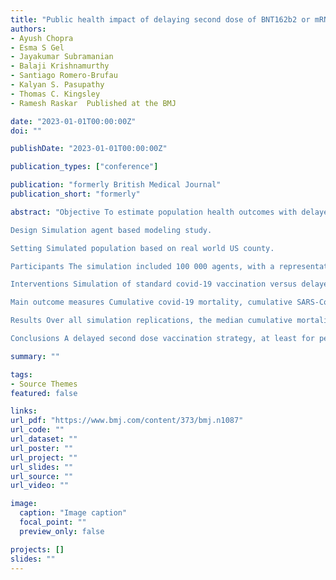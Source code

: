 ```yaml
---
title: "Public health impact of delaying second dose of BNT162b2 or mRNA-1273 covid-19 vaccine: simulation agent based modeling study"
authors:
- Ayush Chopra
- Esma S Gel
- Jayakumar Subramanian
- Balaji Krishnamurthy
- Santiago Romero-Brufau
- Kalyan S. Pasupathy
- Thomas C. Kingsley
- Ramesh Raskar  Published at the BMJ

date: "2023-01-01T00:00:00Z"
doi: ""

publishDate: "2023-01-01T00:00:00Z"

publication_types: ["conference"]

publication: "formerly British Medical Journal"
publication_short: "formerly"

abstract: "Objective To estimate population health outcomes with delayed second dose versus standard schedule of SARS-CoV-2 mRNA vaccination.

Design Simulation agent based modeling study.

Setting Simulated population based on real world US county.

Participants The simulation included 100 000 agents, with a representative distribution of demographics and occupations. Networks of contacts were established to simulate potentially infectious interactions though occupation, household, and random interactions.

Interventions Simulation of standard covid-19 vaccination versus delayed second dose vaccination prioritizing the first dose. The simulation runs were replicated 10 times. Sensitivity analyses included first dose vaccine efficacy of 50%, 60%, 70%, 80%, and 90% after day 12 post-vaccination; vaccination rate of 0.1%, 0.3%, and 1% of population per day; assuming the vaccine prevents only symptoms but not asymptomatic spread (that is, non-sterilizing vaccine); and an alternative vaccination strategy that implements delayed second dose for people under 65 years of age, but not until all those above this age have been vaccinated.

Main outcome measures Cumulative covid-19 mortality, cumulative SARS-CoV-2 infections, and cumulative hospital admissions due to covid-19 over 180 days.

Results Over all simulation replications, the median cumulative mortality per 100 000 for standard dosing versus delayed second dose was 226 v 179, 233 v 207, and 235 v 236 for 90%, 80%, and 70% first dose efficacy, respectively. The delayed second dose strategy was optimal for vaccine efficacies at or above 80% and vaccination rates at or below 0.3% of the population per day, under both sterilizing and non-sterilizing vaccine assumptions, resulting in absolute cumulative mortality reductions between 26 and 47 per 100 000. The delayed second dose strategy for people under 65 performed consistently well under all vaccination rates tested.

Conclusions A delayed second dose vaccination strategy, at least for people aged under 65, could result in reduced cumulative mortality under certain conditions."

summary: ""

tags:
- Source Themes
featured: false

links:
url_pdf: "https://www.bmj.com/content/373/bmj.n1087"
url_code: ""
url_dataset: ""
url_poster: ""
url_project: ""
url_slides: ""
url_source: ""
url_video: ""

image:
  caption: "Image caption"
  focal_point: ""
  preview_only: false

projects: []
slides: ""
---
```

